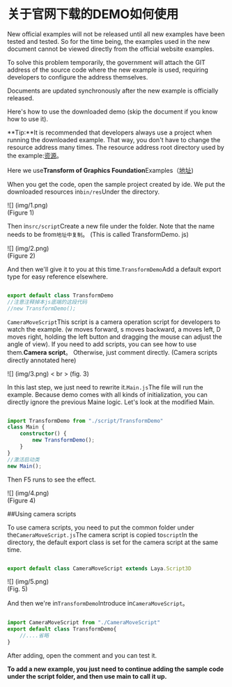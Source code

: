 # 	关于官网下载的DEMO如何使用

New official examples will not be released until all new examples have been tested and tested. So for the time being, the examples used in the new document cannot be viewed directly from the official website examples.

To solve this problem temporarily, the government will attach the GIT address of the source code where the new example is used, requiring developers to configure the address themselves.

Documents are updated synchronously after the new example is officially released.

Here's how to use the downloaded demo (skip the document if you know how to use it).

**Tip:**It is recommended that developers always use a project when running the downloaded example. That way, you don't have to change the resource address many times. The resource address root directory used by the example:[资源](http://localhost/LayaAir2_Auto/%3Chttps://github.com/layabox/layaair-demo/tree/master/h5/res/threeDimen%3E)。

Here we use**Transform of Graphics Foundation**Examples（[地址](http://localhost/LayaAir2_Auto/%3Chttps://github.com/layabox/layaair-demo/blob/master/h5/3d/js/LayaAir3D_Sprite3D/TransformDemo.js%3E))

When you get the code, open the sample project created by ide. We put the downloaded resources in`bin/res`Under the directory.

![] (img/1.png)<br> (Figure 1)

Then in`src/script`Create a new file under the folder. Note that the name needs to be from`地址中复制`。 (This is called TransformDemo. js)

![] (img/2.png)<br> (Figure 2)

And then we'll give it to you at this time.`TransformDemo`Add a default export type for easy reference elsewhere.


```javascript

export default class TransformDemo
//注意注释掉本js底端的这段代码
//new TransformDemo();
```


`CameraMoveScript`This script is a camera operation script for developers to watch the example. (w moves forward, s moves backward, a moves left, D moves right, holding the left button and dragging the mouse can adjust the angle of view). If you need to add scripts, you can see how to use them.**Camera script**。 Otherwise, just comment directly. (Camera scripts directly annotated here)

![] (img/3.png) < br > (fig. 3)

In this last step, we just need to rewrite it.`Main.js`The file will run the example. Because demo comes with all kinds of initialization, you can directly ignore the previous Maine logic. Let's look at the modified Main.


```typescript

import TransformDemo from "./script/TransformDemo"
class Main {
	constructor() {
		new TransformDemo();
	}
}
//激活启动类
new Main();
```


Then F5 runs to see the effect.

![] (img/4.png)<br> (Figure 4)

##Using camera scripts

To use camera scripts, you need to put the common folder under the`CameraMoveScript.js`The camera script is copied to`script`In the directory, the default export class is set for the camera script at the same time.


```typescript

export default class CameraMoveScript extends Laya.Script3D
```


![] (img/5.png)<br> (Fig. 5)

And then we're in`TransformDemo`Introduce in`CameraMoveScript`。


```javascript

import CameraMoveScript from "./CameraMoveScript"
export default class TransformDemo{
    //....省略
}
```


After adding, open the comment and you can test it.

**To add a new example, you just need to continue adding the sample code under the script folder, and then use main to call it up.**